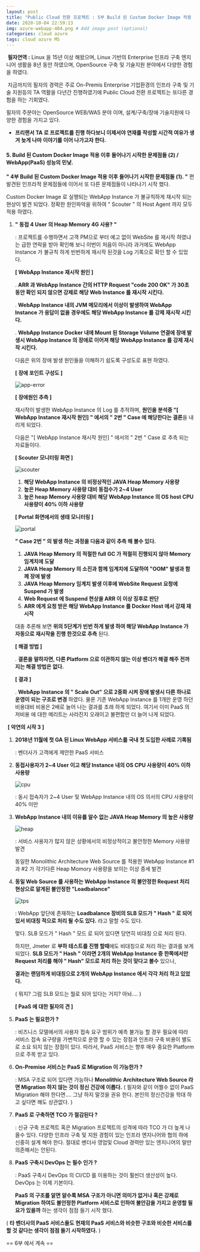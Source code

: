 ```yaml
---
layout: post
title: "Public Cloud 전환 프로젝트 : 5부 Build 된 Custom Docker Image 적용 이후 들어나기 시작한 문제점들 (2)."
date: 2020-10-04 22:59:13
img: azure-webapp-404.png # Add image post (optional)
categories: cloud azure
tags: cloud azure MS
---
```



​	**필자연역 :** Linux 을 15년 이상 해왔으며, Linux 기반의 Enterprise 인프라 구축 엔지니어 생활을 8년 동안 하였으며, OpenSource 구축 및 기술지원 분야에서 다양한 경험을 하였다.

​	지금까지의 필자의 경력은 주로 On-Premis Enterprise 기업환경의 인프라 구축 및 기술 지원등의 TA 역활을 다년간 진행하였기에 Public Cloud 전환 프로젝트는 또다른 경험을 하는 기회였다.

필자의 주분야는 OpenSource WEB/WAS 분야 이며, 설계/구축/장애 기술지원에 다양한 경험을 가지고 있다.

* **프리랜서 TA 로 프로젝트를 진행 하다보니 이제서야 연재를 작성할 시간적 여유가 생겨 늦게 나마 이야기를 이어 나가고자 한다.**



#### 5. Build 된 Custom Docker Image 적용 이후 들어나기 시작한 문제점들 (2) / WebApp(PaaS) 성능의 민낯.

  **" 4부 Build 된 Custom Docker Image 적용 이후 들어나기 시작한 문제점들 (1). "** 편 발견된 인프라적 문제점들에 이어서 또 다른 문제점들이 나타나기 시작 했다.



  Custom Docker Image 로 실행되는 WebApp Instance 가 불규칙하게 재시작 되는 현상이 발견 되었다. 정확한 원인파악을 위하여 " Scouter " 의 Host Agent 까지 모두 적용 하였다.

 

1. **" 동접 4 User 의 Heap Memory 4G 사용? "**

   : 프로젝트를 수행하면서 고객 PM으로 부터 예고 없이 WebSite 를 재시작 하였냐는 급한 연락을 받아 확인해 보니 이번이 처음이 아니라 과거에도 WebApp Instance 가 불규칙 하게 빈번하게 재시작 된것을 Log 기록으로 확인 할 수 있었다.

   

   **[ WebApp Instance 재시작 원인 ]**

   . **ARR 과 WebApp Instance 간의 HTTP Request "code 200 OK" 가 30초 동안 확인 되지 않으면 강제로 해당 Web Instance 를 재시작 시킨다.**
   
   . **WebApp Instance 내의 JVM 메모리에서 이상이 발생하여 WebApp Instance 가 응답이 없을 경우에도 해당 WebApp Instance 를 강제 재시작 시킨다.**
   
   . **WebApp Instance Docker 내에 Mount 된 Storage Volume 연결에 장애 발생시 WebApp Instance 의 장애로 이어져 해당 WebApp Instance 를 강제 재시작 시킨다.**

   

   다음은 위의 장애 발생 원인들을 이해하기 쉽도록 구성도로 표현 하였다.

   **[ 장애 포인트 구성도 ]**

   ![app-error](https://github.com/graudis/graudis.github.io/blob/master/_image/ARR-architecture-2.png?raw=true)

   
   
   **[ 장애원인 추측 ]**

   재시작이 발생한 WebApp Instance 의 Log 를 추적하며, **원인을 분석중 "[ WebApp Instance 재시작 원인] " 에서의 " 2번 " Case 에 해당한다는 결론**을 내리게 되었다. 

   다음은 "[ WebApp Instance 재시작 원인] " 에서의 " 2번 " Case 로 추측 되는 자료들이다.
   
   
   
   **[ Scouter 모니터링 화면 ]**
   
   ![scouter](https://github.com/graudis/graudis.github.io/blob/master/_image/scouter-2.png?raw=true)
   
   1. **해당 WebApp Instance 의 비정상적인 JAVA Heap Memory 사용량**
   2. **높은 Heap Memory 사용량 대비 동접수가 2~4 User** 
   3. **높은 heap Memory 사용량 대비 해당 WebApp Instance 의 OS host CPU 사용량이 40% 이하 사용량**
   
   
   
   **[ Portal 화면에서의 생태 모니터링 ]**
   
   ![portal](https://github.com/graudis/graudis.github.io/blob/master/_image/portal-2.png?raw=true)
   
   
   
   **" Case 2번 " 의 발생 하는 과정을 다음과 같이 추측 해 볼수 있다.**
   
   
   
   1. **JAVA Heap Memory 의 적절한 full GC 가 적절히 진행되지 않아 Memory 임계치에 도달**
   2. **JAVA Heap Memory 의 소진과 함께 임계치에 도달하여 "OOM" 발생과 함께 장애 발생**
   3. **JAVA Heap Memory 임계치 발생 이후에 WebSite Request 요청에 Suspend 가 발생**
   4. **Web Request 에 Suspend 현상을 ARR 이 이상 징후로 판단**
   5. **ARR 에게 요청 받은 해당 WebApp Instance 를 Docker Host 에서 강재 재시작**
   
   
   
   대충 추론해 보면 **위의 5단계가 빈번 하게 발생 하여 해당 WebApp Instance 가 자동으로 재시작을 진행 한것으로 추측** 된다.
   
   
   
   **[ 해결 방법 ]**
   
   . **결론을 말하자면, 다른 Platform 으로 이관하지 않는 이상 벤더가 해결 해주 전까지는 해결 방법은 없다.**
   
   
   
   **[ 결과 ]**
   
   . **WebApp Instance 의 " Scale Out" 으로 2중화 시켜 장애 발생시 다른 하나로 운영이 되는 구조로 변경** 하였다. 물론 기존 WebApp Instance 를 1개만 운영 하던 비용대비 비용은 2배로 늘어 나는 결과를 초래 하게 되었다. 여기서 이미 PaaS 의 저비용 에 대한 메리트는 사라진지 오래이고 불편함만 더 늘어 나게 되었다.
   
   

​       **[ 악연의 시작 3 ]**

1. **2018년 11월에 첫 GA 된 Linux WebApp 서비스를 국내 첫 도입한 사례로 기록됨**

   : 벤더사가 고객에게 제안한 PaaS 서비스

2. **동접사용자가 2~4 User 이고 해당 Instance 내의 OS CPU 사용량이 40% 이하 사용량**

   ![cpu](https://github.com/graudis/graudis.github.io/blob/master/_image/scouter-cpu-1.png?raw=true)

   : 동시 접속자가 2~4 User 및 WebApp Instance 내의 OS 의서의 CPU 사용량이 40% 미만

   

3. **WebApp Instance 내의 이유를 알수 없는 JAVA Heap Memory 의 높은 사용량**

   ![heap](https://github.com/graudis/graudis.github.io/blob/master/_image/scouter-heap-1.png?raw=true)

   : 서비스 사용자가 많지 않은 상황에서의 비정상적이고 불안정한  Memory 사용량 발견

   동일한 Monolithic Architecture Web Source 를 적용한 WebApp Instance #1 과 #2 가 각기다른 Heap Momory 사용량을 보이는 이상 증세 발견

   

4. **동일 Web Source 를 사용하는 WebApp Instance 의 불안정한 Request 처리 현상으로 알게된 불안정한 "Loadbalance"**  

   ![tps](https://github.com/graudis/graudis.github.io/blob/master/_image/scouter-tps-1.png?raw=true)

   : WebApp 앞단에 존재하는 **Loadbalance 장비의 SLB 모드가 " Hash " 로 되어 있서 비대칭 적으로 처리 될 수도 있다.** 라고 말할 수도 있다. 

   맞다. SLB 모드가 " Hash " 모드 로 되어 있다면 당연히 비대칭 으로 처리 된다. 

   하지만, Jmeter 로 **부하 테스트를 진행 할때**에도 비대칭으로 처리 하는 결과를 보게 되었다. **SLB 모드가 " Hash " 이라면 2개의 WebApp Instance 중 한쪽에서만 Request 처리를 해야 " Hash" 모드로 처리 하는 것이 맞다고 볼수** 있으나, 

   **결과는 랜덤하게 비대칭으로 2개의  WebApp Instance 에서 각각 처리 하고 있었다.** 

   ( 뭐지? 그럼 SLB 모드는 뭘로 되어 있다는 거지? 아놔.... )



   **[ PaaS 에 대한 필자의 견 ]**

1. **PaaS 는 필요한가 ?**

   : 비즈니스 모델에서의 사용자 접속 요구 범위가 예측 불가능 할 경우 필요에 따라 서비스 접속 요구량을 가변적으로 운영 할 수 있는 장점과 인프라 구축 비용이 별도로 소요 되지 않는 장점이 있다. 따라서, PaaS 서비스는 향후 매우 중요한 Platform 으로 주목 받고 있다.


2. **On-Premise 서비스는 PaaS 로 Migration 이 가능한가 ?**

   : MSA 구조로 되어 있다면 가능하나 **Monolithic Architecture Web Source 라면 Migration 하지 않는 것이 정신 건강에 이롭다.** 
   ( 필자와 같이 어쩔수 없이 PaaS Migration 해야 한다면.... 그냥 하지 말것을 권유 한다. 본인의 정신건강을 학대 하고 싶다면 해도 상관없다. )


3. **PaaS 로 구축하면 TCO 가 절감된다 ?**

   : 신규 구축 프로젝트 혹은 Migration 프로젝트의 성격에 따라 TCO 가 더 높게 나올수 있다. 다양한 인프라 구축 및 지원 경험이 있는 인프라 엔지니어와 협의 하에 신중히 설계 해야 한다. 절대로 벤더사 영업및 Cloud 경력만 있는 엔지니어의  말만 의존해서는 안된다.


4. **PaaS 구축시 DevOps 는 필수 인가 ?**

   : PaaS 구축시 DevOps 의 CI/CD 를 이용하는 것이 훨씬더 생산성이 높다. DevOps 는 이제 기본이다. 

   

   **PaaS 의 구조를 알면 알수록 MSA 구조가 아니면 의미가 없거나 혹은 강제로 Migration 하여도 불안정한 Platform 서비스로 인하여 불안감을 가지고 운영할 필요가 있을까** 하는 생각이 점점 들기 시작 했다. 

( **타 벤더사의 PaaS 서비스들도 현재의 PaaS 서비스와 비슷한 구조와 비슷한 서비스를 할 것 같다는 생각이 점점 들기 시작하였다.**  )

 

== 6부 에서 계속 ==
